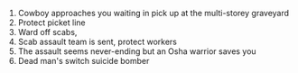 1. Cowboy approaches you waiting in pick up at the multi-storey graveyard
2. Protect picket line
3. Ward off scabs, 
4. Scab assault team is sent, protect workers
5. The assault seems never-ending but an Osha warrior saves you
6. Dead man's switch suicide bomber
<!--stackedit_data:
eyJoaXN0b3J5IjpbLTEyMDk3MDgyNTksMTg1OTM3NzY0LDgwMT
YxMDYzMCwtMTc4NDA0MDAyLDEzNDI5NDgxNDQsLTIwODg3NDY2
MTIsNzMwOTk4MTE2XX0=
-->